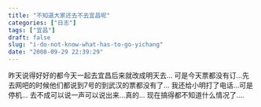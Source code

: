 ```yaml
---
title: "不知道大家还去不去宜昌呢"
categories: ["日志"]
tags: ["宜昌"]
draft: false
slug: "i-do-not-know-what-has-to-go-yichang"
date: "2008-09-29 22:39:29"
---
```


昨天说得好好的都今天一起去宜昌后来就改成明天去...
可是今天票都没有订...先去网吧的时候他们都说到7号的到武汉的票都没有了...
我还给小明打了电话...可是停机...
去不成可以说一声可以说出来...真的...
现在搞得都不知道什么情况了....
